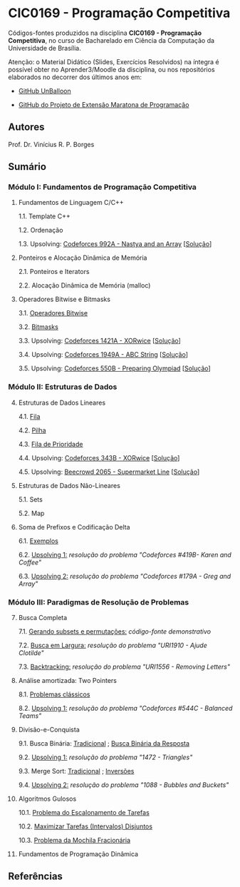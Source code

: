 # CIC0169 - Programação Competitiva

Códigos-fontes produzidos na disciplina **CIC0169 - Programação Competitiva**, no curso de Bacharelado em Ciência da Computação da Universidade de Brasília.

Atenção: o Material Didático (Slides, Exercícios Resolvidos) na íntegra é possível obter no Aprender3/Moodle da disciplina, ou nos repositórios elaborados no decorrer dos últimos anos em:

- [GitHub UnBalloon](https://github.com/unballoon)

- [GitHub do Projeto de Extensão Maratona de Programação](https://github.com/UnB-CIC/Maratona-Extensao)

## Autores

Prof. Dr. Vinícius R. P. Borges

## Sumário

### Módulo I: Fundamentos de Programação Competitiva

1. Fundamentos de Linguagem C/C++

    1.1. Template C++

    1.2. Ordenação
    
    1.3. Upsolving: [Codeforces 992A - Nastya and an Array](https://codeforces.com/contest/992/problem/A) [[Solução](upsolving/nastya_array.cpp)] 
  
2. Ponteiros e Alocação Dinâmica de Memória

    2.1. Ponteiros e Iterators
    
    2.2. Alocação Dinâmica de Memória (malloc)

3. Operadores Bitwise e Bitmasks

    3.1. [Operadores Bitwise](general/op_bitwise.cpp)
    
    3.2. [Bitmasks](general/bitmask.cpp)

    3.3. Upsolving: [Codeforces 1421A - XORwice](https://codeforces.com/problemset/problem/1421/A ) [[Solução](upsolving/cf_xorwice.cpp)] 

    3.4. Upsolving: [Codeforces 1949A - ABC String](https://codeforces.com/problemset/problem/1494/A) [[Solução](upsolving/abc_string.cpp)] 

    3.5. Upsolving: [Codeforces 550B - Preparing Olympiad](https://codeforces.com/contest/550/problem/B) [[Solução](upsolving/preparing_olympiad.cpp)] 

### Módulo II: Estruturas de Dados

4. Estruturas de Dados Lineares

    4.1. [Fila](general/stl_queue.cpp)
    
    4.2. [Pilha](general/stl_stack.cpp)

    4.3. [Fila de Prioridade](general/stl_priority_queue.cpp)

    4.4. Upsolving: [Codeforces 343B - XORwice](https://codeforces.com/contest/343/problem/B) [[Solução](upsolving/343b_alternating_current.cpp)]

    4.5. Upsolving: [Beecrowd 2065 - Supermarket Line](https://www.beecrowd.com.br/judge/en/problems/view/2065?origem=1) [[Solução](upsolving/beecrowd_2056.cpp)]

5. Estruturas de Dados Não-Lineares

    5.1. Sets
    
    5.2. Map

6. Soma de Prefixos e Codificação Delta

    6.1. [Exemplos](general/greg_array.cpp)

    6.2. [Upsolving 1:](upsolving/karen_and_coffee.cpp) *resolução do problema "Codeforces #419B- Karen and Coffee"*
    
    6.3. [Upsolving 2:](upsolving/greg_array.cpp) *resolução do problema "Codeforces #179A - Greg and Array"*


### Módulo III: Paradigmas de Resolução de Problemas

7. Busca Completa

     7.1. [Gerando subsets e permutações:](general/buscacompleta.cpp) *código-fonte demonstrativo*

     7.2. [Busca em Largura:](upsolving/uri1910_ajude_clotilde.cpp) *resolução do problema "URI1910 - Ajude Clotilde"*
     
     7.3. [Backtracking:](upsolving/uri1556_removing_letters.cpp) *resolução do problema "URI1556 - Removing Letters"*

8. Análise amortizada: Two Pointers

     8.1. [Problemas clássicos](general/two_pointers.cpp)

     8.2. [Upsolving 1:](upsolving/cf_544c_balancedteams.cpp) *resolução do problema "Codeforces #544C - Balanced Teams"*

9. Divisão-e-Conquista

    9.1. Busca Binária: [Tradicional](general/busca_binaria.cpp) ; [Busca Binária da Resposta](general/buscabin_resposta.cpp)
    
    9.2. [Upsolving 1:](upsolving/uri1472_triangles.cpp) *resolução do problema "1472 - Triangles"*

    9.3. Merge Sort: [Tradicional](general/merge_sort.cpp) ; [Inversões](general/merge_sort_enhanced.cpp)
    
    9.4. [Upsolving 2:](upsolving/uri1088_bubbles_buckets.cpp) *resolução do problema "1088 - Bubbles and Buckets"*

10. Algoritmos Gulosos

    10.1. [Problema do Escalonamento de Tarefas](general/escalonamento_tarefas.cpp)
    
    10.2. [Maximizar Tarefas (Intervalos) Disjuntos](general/max_tarefas_disjuntas.cpp)

    10.3. [Problema da Mochila Fracionária](general/frac_knapsack.cpp)

11. Fundamentos de Programação Dinâmica


## Referências

